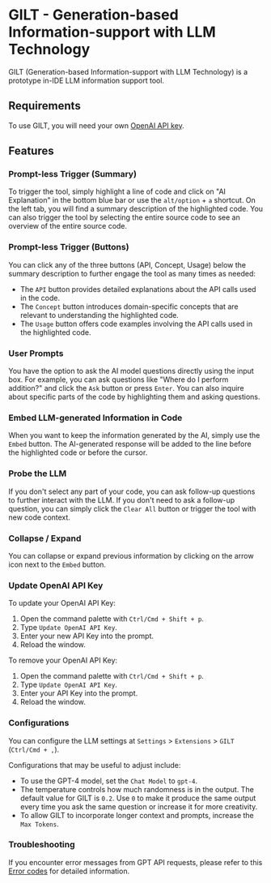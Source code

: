 # GILT - Generation-based Information-support with LLM Technology

GILT (Generation-based Information-support with LLM Technology) is a prototype in-IDE LLM information support tool.

## Requirements

To use GILT, you will need your own [OpenAI API key](https://openai.com/blog/openai-api).

## Features

### Prompt-less Trigger (Summary)

To trigger the tool, simply highlight a line of code and click on "AI Explanation" in the bottom blue bar or use the `alt/option` + `a` shortcut. On the left tab, you will find a summary description of the highlighted code. You can also trigger the tool by selecting the entire source code to see an overview of the entire source code.

### Prompt-less Trigger (Buttons)

You can click any of the three buttons (API, Concept, Usage) below the summary description to further engage the tool as many times as needed:

- The `API` button provides detailed explanations about the API calls used in the code.
- The `Concept` button introduces domain-specific concepts that are relevant to understanding the highlighted code.
- The `Usage` button offers code examples involving the API calls used in the highlighted code.

### User Prompts

You have the option to ask the AI model questions directly using the input box. For example, you can ask questions like "Where do I perform addition?" and click the `Ask` button or press `Enter`. You can also inquire about specific parts of the code by highlighting them and asking questions.

### Embed LLM-generated Information in Code

When you want to keep the information generated by the AI, simply use the `Embed` button. The AI-generated response will be added to the line before the highlighted code or before the cursor.

### Probe the LLM

If you don't select any part of your code, you can ask follow-up questions to further interact with the LLM. If you don't need to ask a follow-up question, you can simply click the `Clear All` button or trigger the tool with new code context.

### Collapse / Expand

You can collapse or expand previous information by clicking on the arrow icon next to the `Embed` button.

### Update OpenAI API Key

To update your OpenAI API Key:

1. Open the command palette with `Ctrl/Cmd + Shift + p`.
2. Type `Update OpenAI API Key`.
3. Enter your new API Key into the prompt.
4. Reload the window.

To remove your OpenAI API Key:

1. Open the command palette with `Ctrl/Cmd + Shift + p`.
2. Type `Update OpenAI API Key`.
3. Enter your API Key into the prompt.
4. Reload the window.

### Configurations

You can configure the LLM settings at `Settings` > `Extensions` > `GILT` (`Ctrl/Cmd + ,`).

Configurations that may be useful to adjust include:

- To use the GPT-4 model, set the `Chat Model` to `gpt-4`.
- The temperature controls how much randomness is in the output. The default value for GILT is `0.2`. Use `0` to make it produce the same output every time you ask the same question or increase it for more creativity.
- To allow GILT to incorporate longer context and prompts, increase the `Max Tokens`.

### Troubleshooting

If you encounter error messages from GPT API requests, please refer to this [Error codes](https://platform.openai.com/docs/guides/error-codes) for detailed information.

